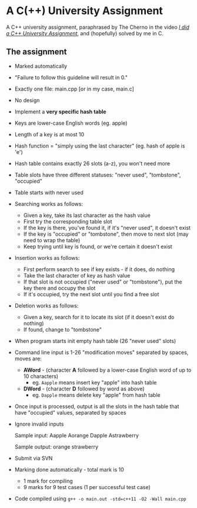 # A C(++) University Assignment

A C++ university assignment, paraphrased by The Cherno in the video [*I did a C++ University Assignment*](https://www.youtube.com/watch?v=kQsHF7C-FUY&ab_channel=TheCherno), and (hopefully) solved by me in C.

## The assignment

- Marked automatically
- "Failure to follow this guideline will result in 0."
- Exactly one file: main.cpp [or in my case, main.c]
- No design
- Implement a **very specific hash table**
- Keys are lower-case English words (eg. apple)
- Length of a key is at most 10
- Hash function = "simply using the last character" (eg. hash of apple is 'e')
- Hash table contains exactly 26 slots (a-z), you won't need more
- Table slots have three different statuses: "never used", "tombstone", "occupied"
- Table starts with never used
- Searching works as follows:
  - Given a key, take its last character as the hash value
  - First try the corresponding table slot
  - If the key is there, you've found it, if it's "never used", it doesn't exist
  - If the key is "occupied" or "tombstone", then move to next slot (may need to wrap the table)
  - Keep trying until key is found, or we're certain it doesn't exist
- Insertion works as follows:
  - First perform search to see if key exists - if it does, do nothing
  - Take the last character of key as hash value
  - If that slot is not occupied ("never used" or "tombstone"), put the key there and occupy the slot
  - If it's occupied, try the next slot until you find a free slot
- Deletion works as follows:
  - Given a key, search for it to locate its slot (if it doesn't exist do nothing)
  - If found, change to "tombstone"
- When program starts init empty hash table (26 "never used" slots)
- Command line input is 1-26 "modification moves" separated by spaces, moves are:
  - **AWord** - (character **A** followed by a lower-case English word of up to 10
      characters)
    - eg. `Aapple` means insert key "apple" into hash table
  - **DWord** - (character **D** followed by word as above)
    - eg. `Dapple` means delete key "apple" from hash table
- Once input is processed, output is all the slots in the hash table that have "occupied" values, separated by spaces
- Ignore invalid inputs

  Sample input: Aapple Aorange Dapple Astrawberry

  Sample output: orange strawberry

- Submit via SVN
- Marking done automatically - total mark is 10
  - 1 mark for compiling
  - 9 marks for 9 test cases (1 per successful test case)
- Code compiled using `g++ -o main.out -std=c++11 -O2 -Wall main.cpp`

